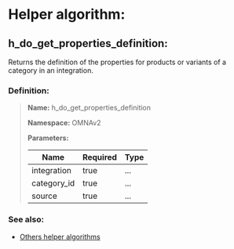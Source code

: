 # Helper algorithm:

## h_do_get_properties_definition:

Returns the definition of the properties for products or variants of a category in an integration.
    
### Definition:

> **Name:** h_do_get_properties_definition
> 
> **Namespace:** OMNAv2
>
> **Parameters:**
> 
> | Name | Required | Type |
> | --- | --- | --- |
> | integration | true | ... |
> | category_id | true | ... |
> | source | true | ... |

### See also:
* [Others helper algorithms](overview?id=h_do_get_properties_definition)